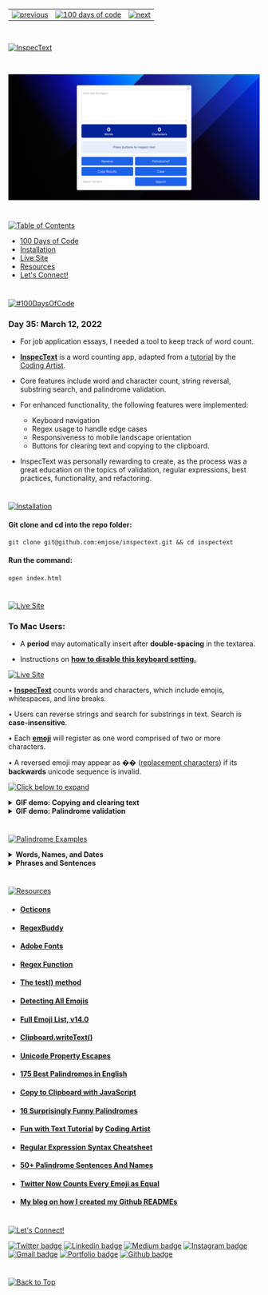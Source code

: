 <p id="header"><p>

<table><tr>
<td> <a href="https://github.com/emjose/wordle-2/#header"><img src="https://res.cloudinary.com/dn1e07eul/image/upload/v1659330996/Readme%20Headers/header-left_ctkix5.png" alt="previous" style="width: 200px;"/></a> </td>
<td> <a href="https://github.com/emjose/one-hundred/#header"><img src="https://res.cloudinary.com/dn1e07eul/image/upload/v1659330606/Readme%20Headers/header-center_bkbdbt.png" alt="100 days of code" style="width: 580px;"/></a> </td>
<td> <a href="https://github.com/emjose/keto-food-list/#header"><img src="https://res.cloudinary.com/dn1e07eul/image/upload/v1659330646/Readme%20Headers/header-right_eftaz9.png" alt="next" style="width: 200px;"/></a> </td>

</tr></table>

<br>

<p id="project-title"><p>

<a href=#table-of-contents>![InspecText](https://res.cloudinary.com/dn1e07eul/image/upload/v1659385856/Readme%20Headers/inter-035-inspectext_b4ymim.png)</a>

<br>

<a href="https://inspectext.vercel.app/">![InspecText](Assets/preview-035-inspectext.png)</a>

#

<p id="table-of-contents"><p>

<a href=#table-of-contents>![Table of Contents](https://res.cloudinary.com/dn1e07eul/image/upload/v1659241355/Readme%20Headers/inter-toc_euxbbw.png)</a>

-   [100 Days of Code](#100days)
-   [Installation](#installation)
-   [Live Site](#live-site)
-   [Resources](#resources)
-   [Let's Connect!](#lets-connect)

#

<p id="100days"><p>

<a href=#100days>![#100DaysOfCode](https://res.cloudinary.com/dn1e07eul/image/upload/v1659389776/Readme%20Headers/inter-100hash_kjpgmt.png)</a>

### Day 35: March 12, 2022

-   For job application essays, I needed a tool to keep track of word count.

-   **[InspecText](https://inspectext.vercel.app/)** is a word counting app, adapted from a <a href="https://www.youtube.com/watch?v=ArYsctCP9u8">tutorial</a> by the <a href="https://www.youtube.com/channel/UC15exV5s79D_aYGADudlwpQ">Coding Artist</a>.

-   Core features include word and character count, string reversal, substring search, and palindrome validation.

-   For enhanced functionality, the following features were implemented:

    -   Keyboard navigation
    -   Regex usage to handle edge cases
    -   Responsiveness to mobile landscape orientation
    -   Buttons for clearing text and copying to the clipboard.

-   InspecText was personally rewarding to create, as the process was a great education on the topics of validation, regular expressions, best practices, functionality, and refactoring.

#

<p id="installation"><p>

<a href=#installation>![Installation](https://res.cloudinary.com/dn1e07eul/image/upload/v1659389842/Readme%20Headers/inter-installation_j9ixlq.png)</a>

#### Git clone and cd into the repo folder:

```console
git clone git@github.com:emjose/inspectext.git && cd inspectext
```

#### Run the command:

```console
open index.html
```

#

<p id="live-site"><p>

<a href="https://inspectext.vercel.app/">![Live Site](https://res.cloudinary.com/dn1e07eul/image/upload/v1659389947/Readme%20Headers/inter-live-site_ngkqcf.png)</a>

### To Mac Users:

-   A **period** may automatically insert after **double-spacing** in the textarea.

-   Instructions on **[how to disable this keyboard setting.](https://osxdaily.com/2019/03/27/disable-period-typing-shortcut-mac/)**

<a href="https://inspectext.vercel.app/">![Live Site](Assets/035-inspectext-1.gif)</a>

• **[InspecText](https://inspectext.vercel.app/)** counts words and characters, which include emojis, whitespaces, and line breaks.

• Users can reverse strings and search for substrings in text. Search is **case-insensitive**.

• Each **[emoji](https://unicode.org/faq/emoji_dingbats.html)** will register as one word comprised of two or more characters</a>.

• A reversed emoji may appear as �� ([replacement characters](<https://en.wikipedia.org/wiki/Specials_(Unicode_block)>)) if its **backwards** unicode sequence is invalid.

<a href=#live-site>![Click below to expand](https://res.cloudinary.com/dn1e07eul/image/upload/v1659569626/Readme%20Headers/inter-click-small_xzkijp.png)</a>

<details>
<summary><b>GIF demo: Copying and clearing text</b></summary>
<br>

<a href="https://inspectext.vercel.app/">![Live Site](Assets/035-inspectext-3.gif)</a>

• Users can clear text and reset the app.

• The textarea or inspection results can be copied to the clipboard.

#

</details>

<details>
<summary><b>GIF demo: Palindrome validation</b></summary>
<br>

<a href="https://inspectext.vercel.app/">![Live Site](Assets/035-inspectext-2.gif)</a>

• Users can test strings for palindrome validation.

• Whitespaces, capitalization, and punctuation characters are ignored.

<br>

### Invalid Palindrome Scenarios:

• Strings that only contain punctuation characters.

• Strings with emojis and/or non-alphanumeric characters.

• Alphanumeric strings that do **not** read the same forwards or backwards.

</details>

#

<p id="palindrome-examples"><p>

<a href=#palindrome-examples>![Palindrome Examples](https://res.cloudinary.com/dn1e07eul/image/upload/v1659393068/Readme%20Headers/sub-palindrome-examples_jmucvv.png)</a>

<details>
<summary><b>Words, Names, and Dates</b></summary>

-   I
-   a
-   yay
-   wow
-   Otto
-   civic
-   Anna
-   tenet
-   kayak
-   rotator
-   racecar
-   Hannah
-   2/22/22

</details>

<details>
<summary><b>Phrases and Sentences</b></summary>

-   Step on no pets!
-   Stressed desserts
-   So many dynamos.
-   Never odd or even.
-   Won't lovers revolt now?
-   Oozy rat in a sanitary zoo.
-   Murder for a jar of red rum.
-   Oh, who was it I saw? Oh, who?
-   Did Hannah see bees? Hannah did.
-   Cigar? Toss it in a can. It is so tragic.
-   Are we not drawn onward, we few, drawn onward to new era?
-   Are we not pure? “No, sir!” Panama’s moody Noriega brags. “It is garbage!” Irony dooms a man—a prisoner up to new era.

</details>

#

<p id="resources"><p>

<a href=#resources>![Resources](https://res.cloudinary.com/dn1e07eul/image/upload/v1659314247/Readme%20Headers/inter-resources_ncevbw.png)</a>

-   #### [Octicons](https://primer.style/octicons/)
-   #### [RegexBuddy](https://www.regular-expressions.info/unicode.html)
-   #### [Adobe Fonts](https://fonts.adobe.com/)
-   #### [Regex Function](https://www.terraform.io/language/functions/regex)
-   #### [The test() method](https://developer.mozilla.org/en-US/docs/Web/JavaScript/Reference/Global_Objects/RegExp/test)
-   #### [Detecting All Emojis](https://localcoder.org/detecting-all-emojis)
-   #### [Full Emoji List, v14.0](https://unicode.org/emoji/charts/full-emoji-list.html)
-   #### [Clipboard.writeText()](https://developer.mozilla.org/en-US/docs/Web/API/Clipboard/writeText)
-   #### [Unicode Property Escapes](https://developer.mozilla.org/en-US/docs/Web/JavaScript/Guide/Regular_Expressions/Unicode_Property_Escapes)
-   #### [175 Best Palindromes in English](https://czechtheworld.com/best-palindromes/)
-   #### [Copy to Clipboard with JavaScript](https://www.youtube.com/watch?v=3o2XgPkDrKI)
-   #### [16 Surprisingly Funny Palindromes](https://www.grammarly.com/blog/16-surprisingly-funny-palindromes/)
-   #### [Fun with Text Tutorial](https://www.youtube.com/watch?v=ArYsctCP9u8) by [Coding Artist](https://www.youtube.com/c/CodingArtist)
-   #### [Regular Expression Syntax Cheatsheet](https://developer.mozilla.org/en-US/docs/Web/JavaScript/Guide/Regular_Expressions/Cheatsheet)
-   #### [50+ Palindrome Sentences And Names](https://www.scarymommy.com/palindrome-sentences)
-   #### [Twitter Now Counts Every Emoji as Equal](https://blog.emojipedia.org/twitter-now-counts-every-emoji-as-equal/#:~:text=The%20limit%20of%20280%20characters,use%20a%20consistent%20two%20characters.)
-   #### [My blog on how I created my Github READMEs](https://emmanueljose.medium.com/readme-a-makeover-story-b9c7be37a6de?sk=7ae6623d365409d875753e4604e42ffd)

#

<p id="lets-connect"><p>

<a href=#lets-connect>![Let's Connect!](https://res.cloudinary.com/dn1e07eul/image/upload/v1659314257/Readme%20Headers/inter-lets-connect_bv3kcd.png)</a>

<p><a href="https://twitter.com/Emmanuel_Labor"><img src="https://img.shields.io/badge/twitter-%231DA1F2.svg?&style=for-the-badge&logo=twitter&logoColor=white" height=30 width=90 alt="Twitter badge"></a> <a href="https://www.linkedin.com/in/emmanuelpjose/"><img src="https://img.shields.io/badge/linkedin-%230064e7.svg?&style=for-the-badge&logo=linkedin&logoColor=white" height=30 width=90 alt="Linkedin badge"></a> <a href="https://emmanueljose.medium.com/"><img src="https://img.shields.io/badge/medium-%238700f5.svg?&style=for-the-badge&logo=medium&logoColor=white" height=30 width=90 alt="Medium badge"></a> <a href="https://www.instagram.com/emmanuel_jose/"><img src="https://img.shields.io/badge/instagram-%23ff0077.svg?&style=for-the-badge&logo=instagram&logoColor=white" height=30 width=90 alt="Instagram badge"></a> <a href="mailto:emjose@gmail.com"><img src="https://img.shields.io/badge/gmail-%23fd1745.svg?&style=for-the-badge&logo=gmail&logoColor=white" height=30 width=90 alt="Gmail badge"></a> <a href="https://www.emmanuel-jose.com/"><img src="https://img.shields.io/badge/portfolio-%23FF0000.svg?&style=for-the-badge&logoColor=white" height=30 width=90 alt="Portfolio badge"></a> <a href="https://github.com/emjose"><img src="https://img.shields.io/badge/github-%23ff8e44.svg?&style=for-the-badge&logo=github&logoColor=white" height=30 width=90 alt="Github badge"></a></p>

#

<a href=#header>![Back to Top](https://res.cloudinary.com/dn1e07eul/image/upload/v1659314281/Readme%20Headers/inter-congrats_m4p3ck.png)</a>
